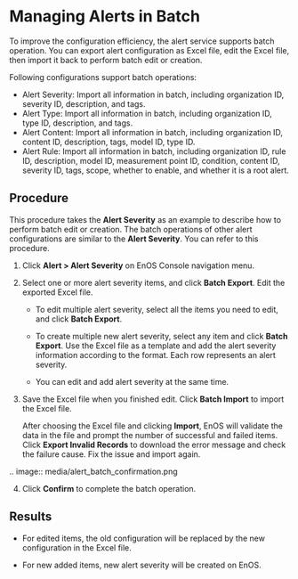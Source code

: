 # Managing Alerts in Batch

To improve the configuration efficiency, the alert service supports batch operation. You can export alert configuration as Excel file, edit the Excel file, then import it back to perform batch edit or creation.

Following configurations support batch operations:

- Alert Severity: Import all information in batch, including organization ID, severity ID, description, and tags.
- Alert Type: Import all information in batch, including organization ID, type ID, description, and tags.
- Alert Content: Import all information in batch, including organization ID, content ID, description, tags, model ID, type ID.
- Alert Rule: Import all information in batch, including organization ID, rule ID, description, model ID, measurement point ID, condition, content ID, severity ID, tags, scope, whether to enable, and whether it is a root alert.


## Procedure

This procedure takes the **Alert Severity** as an example to describe how to perform batch edit or creation. The batch operations of other alert configurations are similar to the **Alert Severity**. You can refer to this procedure.

1. Click **Alert > Alert Severity** on EnOS Console navigation menu. 

2. Select one or more alert severity items, and click **Batch Export**. Edit the exported Excel file.

    - To edit multiple alert severity, select all the items you need to edit, and click **Batch Export**.

    - To create multiple new alert severity, select any item and click **Batch Export**. Use the Excel file as a template and add the alert severity information according to the format. Each row represents an alert severity.

    - You can edit and add alert severity at the same time.

3. Save the Excel file when you finished edit. Click **Batch Import** to import the Excel file.

   After choosing the Excel file and clicking **Import**, EnOS will validate the data in the file and prompt the number of successful and failed items. Click **Export Invalid Records** to download the error message and check the failure cause. Fix the issue and import again.

 .. image:: media/alert_batch_confirmation.png

4. Click **Confirm** to complete the batch operation.



## Results

- For edited items, the old configuration will be replaced by the new configuration in the Excel file.

- For new added items, new alert severity will be created on EnOS.

